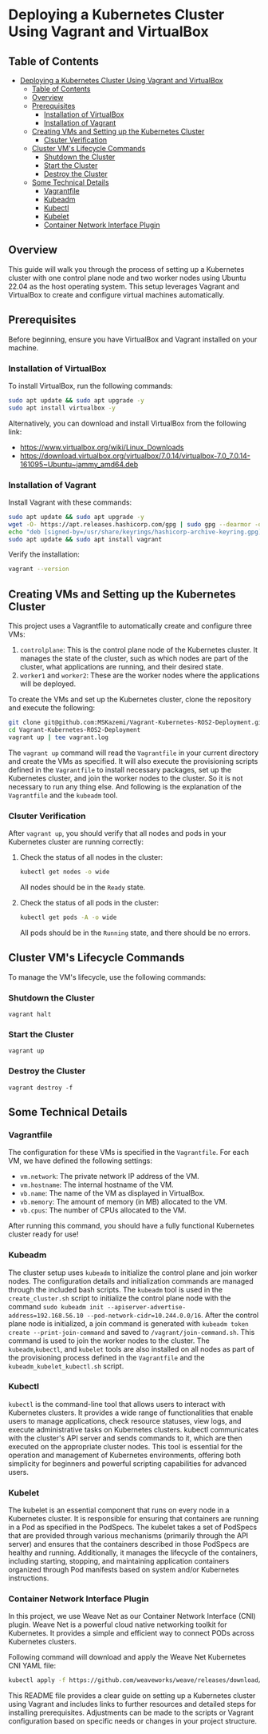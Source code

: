 # Deploying a Kubernetes Cluster Using Vagrant and VirtualBox

## Table of Contents

- [Deploying a Kubernetes Cluster Using Vagrant and VirtualBox](#deploying-a-kubernetes-cluster-using-vagrant-and-virtualbox)
  - [Table of Contents](#table-of-contents)
  - [Overview](#overview)
  - [Prerequisites](#prerequisites)
    - [Installation of VirtualBox](#installation-of-virtualbox)
    - [Installation of Vagrant](#installation-of-vagrant)
  - [Creating VMs and Setting up the Kubernetes Cluster](#creating-vms-and-setting-up-the-kubernetes-cluster)
    - [Clsuter Verification](#clsuter-verification)
  - [Cluster VM's Lifecycle Commands](#cluster-vms-lifecycle-commands)
    - [Shutdown the Cluster](#shutdown-the-cluster)
    - [Start the Cluster](#start-the-cluster)
    - [Destroy the Cluster](#destroy-the-cluster)
  - [Some Technical Details](#some-technical-details)
    - [Vagrantfile](#vagrantfile)
    - [Kubeadm](#kubeadm)
    - [Kubectl](#kubectl)
    - [Kubelet](#kubelet)
    - [Container Network Interface Plugin](#container-network-interface-plugin)

## Overview

This guide will walk you through the process of setting up a Kubernetes cluster with one control plane node and two worker nodes using Ubuntu 22.04 as the host operating system. This setup leverages Vagrant and VirtualBox to create and configure virtual machines automatically.

## Prerequisites

Before beginning, ensure you have VirtualBox and Vagrant installed on your machine.

### Installation of VirtualBox

To install VirtualBox, run the following commands:

```bash
sudo apt update && sudo apt upgrade -y
sudo apt install virtualbox -y
```

Alternatively, you can download and install VirtualBox from the following link:
- https://www.virtualbox.org/wiki/Linux_Downloads
- https://download.virtualbox.org/virtualbox/7.0.14/virtualbox-7.0_7.0.14-161095~Ubuntu~jammy_amd64.deb

### Installation of Vagrant

Install Vagrant with these commands:

```bash
sudo apt update && sudo apt upgrade -y
wget -O- https://apt.releases.hashicorp.com/gpg | sudo gpg --dearmor -o /usr/share/keyrings/hashicorp-archive-keyring.gpg
echo "deb [signed-by=/usr/share/keyrings/hashicorp-archive-keyring.gpg] https://apt.releases.hashicorp.com $(lsb_release -cs) main" | sudo tee /etc/apt/sources.list.d/hashicorp.list
sudo apt update && sudo apt install vagrant
```

Verify the installation:

```bash
vagrant --version
```

## Creating VMs and Setting up the Kubernetes Cluster

This project uses a Vagrantfile to automatically create and configure three VMs:

1. `controlplane`: This is the control plane node of the Kubernetes cluster. It manages the state of the cluster, such as which nodes are part of the cluster, what applications are running, and their desired state.
2. `worker1` and `worker2`: These are the worker nodes where the applications will be deployed.

To create the VMs and set up the Kubernetes cluster, clone the repository and execute the following:

```bash
git clone git@github.com:MSKazemi/Vagrant-Kubernetes-ROS2-Deployment.git
cd Vagrant-Kubernetes-ROS2-Deployment
vagrant up | tee vagrant.log
```

The `vagrant up` command will read the `Vagrantfile` in your current directory and create the VMs as specified. It will also execute the provisioning scripts defined in the `Vagrantfile` to install necessary packages, set up the Kubernetes cluster, and join the worker nodes to the cluster. So it is not necessary to run any thing else. And following is the explanation of the `Vagrantfile` and the `kubeadm` tool.

### Clsuter Verification
  
After `vagrant up`, you should verify that all nodes and pods in your Kubernetes cluster are running correctly:

1. Check the status of all nodes in the cluster:

    ```sh
    kubectl get nodes -o wide
    ```

    All nodes should be in the `Ready` state.

2. Check the status of all pods in the cluster:

    ```sh
    kubectl get pods -A -o wide
    ```

    All pods should be in the `Running` state, and there should be no errors.



## Cluster VM's Lifecycle Commands

To manage the VM's lifecycle, use the following commands:

### Shutdown the Cluster

```shell
vagrant halt
```

### Start the Cluster

```shell
vagrant up
```

### Destroy the Cluster

```shell
vagrant destroy -f
```

## Some Technical Details

### Vagrantfile

The configuration for these VMs is specified in the `Vagrantfile`. For each VM, we have defined the following settings:

- `vm.network`: The private network IP address of the VM.
- `vm.hostname`: The internal hostname of the VM.
- `vb.name`: The name of the VM as displayed in VirtualBox.
- `vb.memory`: The amount of memory (in MB) allocated to the VM.
- `vb.cpus`: The number of CPUs allocated to the VM.

After running this command, you should have a fully functional Kubernetes cluster ready for use!

### Kubeadm

The cluster setup uses `kubeadm` to initialize the control plane and join worker nodes. The configuration details and initialization commands are managed through the included bash scripts. The `kubeadm` tool is used in the `create_cluster.sh` script to initialize the control plane node with the command `sudo kubeadm init --apiserver-advertise-address=192.168.56.10 --pod-network-cidr=10.244.0.0/16`.
After the control plane node is initialized, a join command is generated with `kubeadm token create --print-join-command` and saved to `/vagrant/join-command.sh`. This command is used to join the worker nodes to the cluster.
The `kubeadm`,`kubectl`, and `kubelet` tools are also installed on all nodes as part of the provisioning process defined in the `Vagrantfile` and the `kubeadm_kubelet_kubectl.sh` script.



### Kubectl

`kubectl` is the command-line tool that allows users to interact with Kubernetes clusters. It provides a wide range of functionalities that enable users to manage applications, check resource statuses, view logs, and execute administrative tasks on Kubernetes clusters. kubectl communicates with the cluster's API server and sends commands to it, which are then executed on the appropriate cluster nodes. This tool is essential for the operation and management of Kubernetes environments, offering both simplicity for beginners and powerful scripting capabilities for advanced users.

### Kubelet

The kubelet is an essential component that runs on every node in a Kubernetes cluster. It is responsible for ensuring that containers are running in a Pod as specified in the PodSpecs. The kubelet takes a set of PodSpecs that are provided through various mechanisms (primarily through the API server) and ensures that the containers described in those PodSpecs are healthy and running. Additionally, it manages the lifecycle of the containers, including starting, stopping, and maintaining application containers organized through Pod manifests based on system and/or Kubernetes instructions.


### Container Network Interface Plugin

In this project, we use Weave Net as our Container Network Interface (CNI) plugin. Weave Net is a powerful cloud native networking toolkit for Kubernetes. It provides a simple and efficient way to connect PODs across Kubernetes clusters.

Following command will download and apply the Weave Net Kubernetes CNI YAML file:
```bash
kubectl apply -f https://github.com/weaveworks/weave/releases/download/v2.8.1/weave-daemonset-k8s.yaml
```

This README file provides a clear guide on setting up a Kubernetes cluster using Vagrant and includes links to further resources and detailed steps for installing prerequisites. Adjustments can be made to the scripts or Vagrant configuration based on specific needs or changes in your project structure.